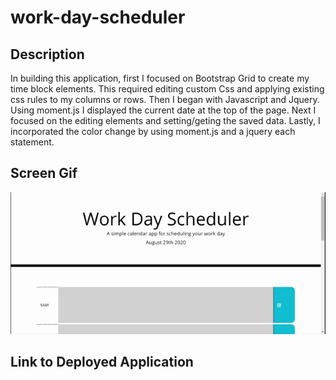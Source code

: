 # work-day-scheduler

## Description
In building this application, first I focused on Bootstrap Grid to create my time block elements. This required editing custom Css and applying existing css rules to my columns or rows. Then I began with Javascript and Jquery. Using moment.js I displayed the current date at the top of the page. Next I focused on the editing elements and setting/geting the saved data. Lastly, I incorporated the color change by  using moment.js and a jquery each statement. 

## Screen Gif
![alt text](https://github.com/akaser23/work-day-scheduler/blob/master/readme%20gif%20of%20app.gif?raw=true)

## Link to Deployed Application
